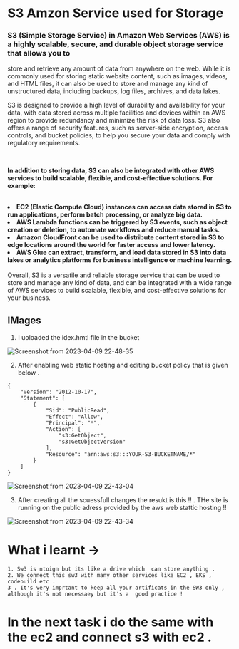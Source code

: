 # S3 Amzon Service used for Storage 


### S3 (Simple Storage Service) in Amazon Web Services (AWS) is a highly scalable, secure, and durable object storage service that allows you to 
store and retrieve any amount of data from anywhere on the web. While it is commonly used for storing static website content, such as images,
videos, and HTML files, it can also be used to store and manage any kind of unstructured data, including backups, log files, archives, and data lakes.

S3 is designed to provide a high level of durability and availability for your data, with data stored across multiple facilities and devices within 
an AWS region to provide redundancy and minimize the risk of data loss. S3 also offers a range of security features, such as server-side encryption, 
access controls, and bucket policies, to help you secure your data and comply with regulatory requirements.

<br>

<b> In addition to storing data, S3 can also be integrated with other AWS services to build scalable, flexible, and cost-effective solutions. For example:
<br><br>

<li>
EC2 (Elastic Compute Cloud) instances can access data stored in S3 to run applications, perform batch processing, or analyze big data.
</li>
<li>
AWS Lambda functions can be triggered by S3 events, such as object creation or deletion, to automate workflows and reduce manual tasks.
</li>

<li>
Amazon CloudFront can be used to distribute content stored in S3 to edge locations around the world for faster access and lower latency.
</li>
<li>
AWS Glue can extract, transform, and load data stored in S3 into data lakes or analytics platforms for business intelligence or machine learning.
</li>

<br> 
</b>
Overall, S3 is a versatile and reliable storage service that can be used to store and manage any kind of data, and can be integrated with a wide range of
AWS services to build scalable, flexible, and cost-effective solutions for your business.


## IMages 
1. I uoloaded the idex.hmtl file in the bucket 

![Screenshot from 2023-04-09 22-48-35](https://user-images.githubusercontent.com/85225156/230788268-fc96c04a-d426-4382-96e0-39e975bce268.png)

2. After enabling web static hosting and editing bucket policy that is given below .


```
{
    "Version": "2012-10-17",
    "Statement": [
        {
            "Sid": "PublicRead",
            "Effect": "Allow",
            "Principal": "*",
            "Action": [
                "s3:GetObject",
                "s3:GetObjectVersion"
            ],
            "Resource": "arn:aws:s3:::YOUR-S3-BUCKETNAME/*"
        }
    ]
}
```


![Screenshot from 2023-04-09 22-43-04](https://user-images.githubusercontent.com/85225156/230788303-2a450bf0-328c-41d0-a116-e41e8006a458.png)

3. After creating all the scuessfull changes  the resukt is this !! . THe site is running on the public adress provided by the aws  web stattic hosting !! 

![Screenshot from 2023-04-09 22-43-34](https://user-images.githubusercontent.com/85225156/230788302-19f3c68e-5ec8-4713-98aa-0eb5ce30c28f.png)

# What i learnt -> 
    1. Sw3 is ntoign but its like a drive which  can store anything . 
    2. We connect this sw3 with many other services like EC2 , EKS , codebuild etc . 
    3 . It's very imprtant to keep all your artificats in the SW3 only , although it's not necessaey but it's a  good practice !
# In the next task i do the same with the ec2 and connect s3 with ec2  . 

